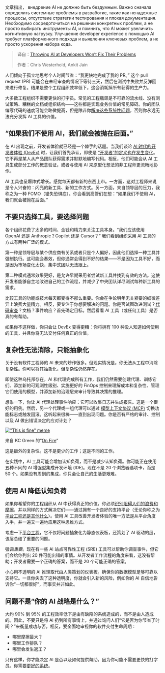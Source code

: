 <!--
title: 指望AI解决开发者问题，没门！
cover: https://cdn.thenewstack.io/media/2025/07/9fd44959-ai-shifts-developer-productivity-problems.jpg
summary: 如果问工程师们他们认为使用 AI 节省了多少时间，他们通常会给出乐观的答案。但是，当你将这种情绪与真实的定量数据进行比较时，数字并不吻合。
-->

文章指出， внедрение AI не должно быть бездумным. Важно сначала определить системные проблемы в разработке, такие как ненадежные процессы, отсутствие стратегии тестирования и плохая документация. Необходимо сосредоточиться на решении конкретных проблем, а не просто выбирать инструменты AI, и помнить, что AI может увеличить когнитивную нагрузку. Улучшение developer experience с помощью AI требует платформенного подхода и выявления ключевых проблем, а не просто ускорения набора кода.

> 译自：[Throwing AI at Developers Won’t Fix Their Problems](https://thenewstack.io/throwing-ai-at-developers-wont-fix-their-problems/)
> 
> 作者：Chris Westerhold, Ankit Jain

人们倾向于孤立地思考个人时间节省：“我更快地完成了我的 PR。” 这个 pull request (PR) 可能会在未经审查的情况下等待三天，然后在测试中失败并反弹回来进行修复。结果是整个工程组织效率低下，这会消耗掉所有获得的生产力。

大多数工程组织不需要更快的打字员。常见的工程瓶颈是不可靠的流水线、没有测试策略、糟糕的文档或组织结构——这些都是实现业务价值的常见障碍。你的团队编写代码的速度可能会略微提高，但是除非你[解决这些系统性问题](https://www.aviator.co/?utm_source=tns&utm_medium=content&utm_campaign=q2-2025-tns-article-2-aviator-home&utm_term=net-new&utm_content=awareness)，否则你永远无法充分发挥 AI 工具的价值。

## “如果我们不使用 AI，我们就会被抛在后面。”

在 AI 出现之前，开发者体验就已经是一个棘手的话题。当我们谈论 [AI 时代的开发者体验 (DevEx)](https://thenewstack.io/how-to-think-about-devex-when-ai-writes-the-code/) 时，让我们首先承认，即使是 [“开发者”的定义也在发生变化](https://www.aviator.co/blog/software-engineering-ai-2027/?utm_source=tns&utm_medium=content&utm_campaign=q2-2025-tns-article-engineering-2027&utm_term=net-new&utm_content=awareness)。它不再是某人从产品团队获得需求并默默地编写代码。相反，他们可能会从 AI 工具生成部分工作的概念验证，或者与使用 AI 来原型化想法的非工程师更流畅地协作。

AI 工具也呈爆炸式增长。感觉每天都有新的东西上市。一方面，这对工程师来说是令人兴奋的：闪亮的新工具、新的工作方式。另一方面，来自领导层的压力，我称之为一种 FOMO（错失恐惧症）。你会看到高管们在想：“如果我们不使用 AI，我们就会被抛在后面。”

## 不要只选择工具，要选择问题

各个组织花费了太多的时间、金钱和精力来关注工具本身。“我们应该使用 OpenAI 还是 Anthropic？Copilot 还是 Cursor？” 我们看到组织采用 AI 工具的方式有两种广泛的模式。

第一种是领导层与某个供应商有关系或者只是个人偏好，因此他们选择一种工具并强制执行。这可能会奏效，但你通常会得到不好的结果——不是因为工具不好，而是因为市场变化太快，集中式团队无法跟上。

第二种模式通常效果更好，是允许早期采用者尝试新工具并找到有效的方法。这使开发者能够自主地改进自己的工作流程，并减少了中央团队详尽测试每种新工具的需求。

比较工具的功能或技术每天都变得不那么重要。你会在争论明年无关紧要的细微差异上浪费大量精力。相反，要专注于你想要解决的问题。你是否试图改进测试？[代码审查](https://www.aviator.co/flexreview?utm_source=tns&utm_medium=content&utm_campaign=q2-2025-tns-article-4-flexreview&utm_term=net-new&utm_content=awareness)？文档？事件响应？首先确定目标。然后看看 AI 工具（或任何工具）是否真的有帮助。

如果你不这样做，你只会让 DevEx 变得更糟：你将拥有 100 种没人知道如何使用的工具，并且你将无法交付任何真正的价值。

## 复杂性无法消除，只能抽象化

关于没有软件工程师的 AI 未来的炒作很多。但现实情况是，你无法从工程中消除复杂性。你可以将其抽象化，但复杂性仍然存在。

即使这种乌托邦存在，AI 和代理完成所有工作，我们仍然需要创建代理、训练它们、添加新的可观测性级别、实施更好的 FinOps 控制来理解成本和复杂性、管理它们使用的模型，并添加新的治理层来审计导致其决策的推理。

想象一下，你让 AI 代理处理事件响应：它可以收集日志并生成报告。这是一个很好的用例。然后，另一个代理或一组代理可以通过 [模型上下文协议 (MCP)](https://thenewstack.io/model-context-protocol-a-primer-for-the-developers/) 切换功能标志或触发回滚。这听起来很棒——直到出现问题。你是否有严格的审计、控制以及 AI 做出错误决定的应对计划？

[!["This is fine" meme](https://cdn.thenewstack.io/media/2025/07/f65692c0-this-is-fine.png)](https://cdn.thenewstack.io/media/2025/07/f65692c0-this-is-fine.png)

来自 KC Green 的“[On Fire](https://gunshowcomic.com/648)”

这是额外的复杂性。这不是更少的工作；这是不同的工作。

在实践中，AI 工具可能会增加认知负荷，而不是减少认知负荷。你可能正在使用五种不同的 AI 增强型集成开发环境 (IDE)。现在不是 20 个浏览器选项卡，而是 50 个。如果没有周到的集成，你只会让自己的生活更艰难。

## 使用 AI 降低认知负荷

如果你希望你的工程组织从 AI 中获得真正的价值，你必须[识别阻碍人们的浪费和摩擦](https://www.aviator.co/?utm_source=tns&utm_medium=content&utm_campaign=q2-2025-tns-article-2-aviator-home&utm_term=net-new&utm_content=awareness)，并以同样的方式解决它们——通过拥有一个良好的支持平台（无论你称之为[平台工程还是其他什么](https://thenewstack.io/platform-engineering-vs-devops-misses-the-point/)）。使用 AI 工具改善开发者体验的唯一方法是从平台角度入手，并一遍又一遍地应用这种思维方式。

考虑一下[平台工程](https://thenewstack.io/platform-engineering/)，它不仅将问题抽象化为静态仪表板，还策划了 AI 驱动的层，该层总结了重要的问题。

强调*重要*。现在有一些 AI 站点可靠性工程 (SRE) 工具可以帮助你调查事件，但它们会给你列出 20 件可能出错的事情。从开发者工作流程的角度来看，这没有帮助；开发者需要一个正确的答案，而不是 20 个可能正确的答案。

小心用不透明的 AI 推理取代由人类策划的仪表板。确保你的数据模型足够可靠以支持它。一旦你失去了这种透明度，你就会引入新的风险，例如你的 AI 自信地告诉你“一切都很好”，而事实并非如此。

## 问题不是“你的 AI 战略是什么？”

大约 90% 到 95% 的工程效率低下是由有缺陷的系统造成的，而不是由人造成的。因此，不要只是将 AI 扔到所有事情上，并通过询问人们“它是否为你节省了时间？”来衡量成功与否。相反，要全面地审视你的软件交付生命周期：

* 哪里摩擦最大？
* 哪里工作排队？
* 哪里会发生返工？

只有这样，你才能决定 AI 是否以及如何提供帮助。因为你可能不需要更快的打字员。你需要[更好的系统](https://www.aviator.co/?utm_source=tns&utm_medium=content&utm_campaign=q2-2025-tns-article-2-aviator-home&utm_term=net-new&utm_content=awareness)。